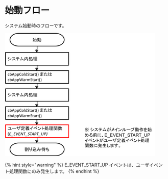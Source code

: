 # 始動フロー

システム始動時のフローです。

![](<../../.gitbook/assets/image (19).png>)

{% hint style="warning" %}
E_EVENT_START_UP イベントは、ユーザイベント処理関数にのみ発生します。
{% endhint %}
